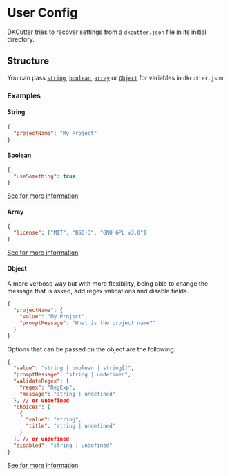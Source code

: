 # User Config

DKCutter tries to recover settings from a `dkcutter.json` file in its initial directory.

## Structure

You can pass [`string`](#string), [`boolean`](#boolean), [`array`](#array) or [`Object`](#object) for variables in `dkcutter.json`

### Examples

#### String

```json
{
  "projectName": "My Project"
}
```

#### Boolean

```json
{
  "useSomething": true
}
```

[See for more information](./boolean_variables.md#boolean-variables)

#### Array

```json
{
  "license": ["MIT", "BSD-3", "GNU GPL v3.0"]
}
```

[See for more information](./choice_variables.md#choice-variables)

#### Object

A more verbose way but with more flexibility, being able to change the message that is asked, add regex validations and disable fields.

```json
{
  "projectName": {
    "value": "My Project",
    "promptMessage": "What is the project name?"
  }
}
```

Options that can be passed on the object are the following:

```json
{
  "value": "string | boolean | string[]",
  "promptMessage": "string | undefined",
  "validateRegex": {
    "regex": "RegExp",
    "message": "string | undefined"
  }, // or undefined
  "choices": [
    {
      "value": "string",
      "title": "string | undefined"
    }
  ], // or undefined
  "disabled": "string | undefined"
}
```

[See for more information](./variables-using-object.md#variables-using-object)
